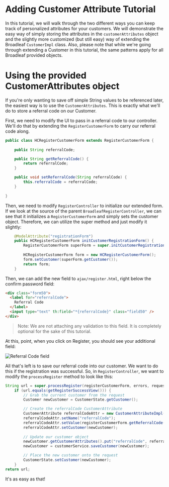 # Adding Customer Attribute Tutorial

In this tutorial, we will walk through the two different ways you can keep track of personalized attributes for your customers. We will demonstrate the easy way of simply storing the attributes in the `customerAttributes` object and the slightly more customized (but still easy) way of extending the Broadleaf `CustomerImpl` class. Also, please note that while we're going through extending a Customer in this tutorial, the same patterns apply for all Broadleaf provided objects.

# Using the provided CustomerAttributes object

If you're only wanting to save off simple String values to be referenced later, the easiest way is to use the `CustomerAttributes`. This is exactly what we'll do to store a referral code on our Customer.

First, we need to modify the UI to pass in a referral code to our controller. We'll do that by extending the `RegisterCustomerForm` to carry our referral code along.

```java
public class HCRegisterCustomerForm extends RegisterCustomerForm {
    
    public String referralCode;

    public String getReferralCode() {
        return referralCode;
    }

    public void setReferralCode(String referralCode) {
        this.referralCode = referralCode;
    }
    
}
```

Then, we need to modify `RegisterController` to initialize our extended form. If we look at the source of the parent `BroadleafRegisterController`, we can see that it initializes a `RegisterCustomerForm` and simply sets the customer object. Therefore, we can utilize the super method and just modify it slightly:

```java
    @ModelAttribute("registrationForm")
    public HCRegisterCustomerForm initCustomerRegistrationForm() {
        RegisterCustomerForm superForm = super.initCustomerRegistrationForm();      
        
        HCRegisterCustomerForm form = new HCRegisterCustomerForm();
        form.setCustomer(superForm.getCustomer());
        return form;
    }
```

Then, we can add the new field to `ajax/register.html`, right below the confirm password field:

```html
<div class="form50">
  <label for="referralCode">
    Referral Code
  </label>
  <input type="text" th:field="*{referralCode}" class="field50" />
</div>          
```

> Note: We are not attaching any validation to this field. It is completely optional for the sake of this tutorial.

At this, point, when you click on Register, you should see your additional field:

![Referral Code field](referral-code-tutorial-1.png)

All that's left is to save our referral code into our customer. We want to do this if the registration was successful. So, in `RegisterController`, we want to modify the `processRegister` method to look like this:

```java
String url = super.processRegister(registerCustomerForm, errors, request, response, model);
    if (url.equals(getRegisterSuccessView())) {
        // Grab the current customer from the request
        Customer newCustomer = CustomerState.getCustomer();

        // Create the referralCode CustomerAttribute
        CustomerAttribute referralCodeAttr = new CustomerAttributeImpl();
        referralCodeAttr.setName("referralCode");
        referralCodeAttr.setValue(registerCustomerForm.getReferralCode());
        referralCodeAttr.setCustomer(newCustomer);
        
        // Update our customer object
        newCustomer.getCustomerAttributes().put("referralCode", referralCodeAttr);
        newCustomer = customerService.saveCustomer(newCustomer);

        // Place the new customer onto the request
        CustomerState.setCustomer(newCustomer);
    }
return url;
```

It's as easy as that!
